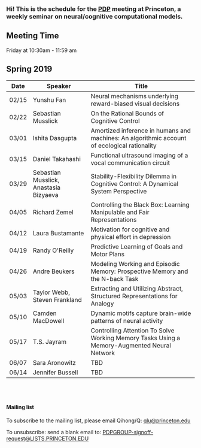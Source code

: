 ### Hi! This is the schedule for the <a href="https://en.wikipedia.org/wiki/Connectionism#Parallel_distributed_processing">PDP</a> meeting at Princeton, a weekly seminar on neural/cognitive computational models.

## Meeting Time
Friday at 10:30am - 11:59 am


## Spring 2019


| Date | Speaker | Title | 
| --- | --- | --- | 
| 02/15 | Yunshu Fan | Neural mechanisms underlying reward-biased visual decisions  |
| 02/22 | Sebastian Musslick | On the Rational Bounds of Cognitive Control |
| 03/01 | Ishita Dasgupta | Amortized inference in humans and machines: An algorithmic account of ecological rationality     |
| 03/15 | Daniel Takahashi | Functional ultrasound imaging of a vocal communication circuit |
| 03/29 |  Sebastian Musslick, Anastasia Bizyaeva | Stability-Flexibility Dilemma in Cognitive Control: A Dynamical System Perspective |
| 04/05 | Richard Zemel | Controlling the Black Box: Learning Manipulable and Fair Representations |
| 04/12 | Laura Bustamante | Motivation for cognitive and physical effort in depression |
| 04/19 | Randy O'Reilly | Predictive Learning of Goals and Motor Plans |
| 04/26 | Andre Beukers | Modeling Working and Episodic Memory: Prospective Memory and the N-back Task  |
| 05/03 | Taylor Webb, Steven Frankland | Extracting and Utilizing Abstract, Structured Representations for Analogy |
| 05/10 | Camden MacDowell | Dynamic motifs capture brain-wide patterns of neural activity |
| 05/17 | T.S. Jayram | Controlling Attention To Solve Working Memory Tasks Using a Memory-Augmented Neural Network |
| 06/07 | Sara Aronowitz | TBD |
| 06/14 | Jennifer Bussell | TBD |


<br><br>

#### Mailing list

To subscribe to the mailing list, please email Qihong/Q: 
qlu@princeton.edu

To unsubscribe: send a blank email to: 
PDPGROUP-signoff-request@LISTS.PRINCETON.EDU
